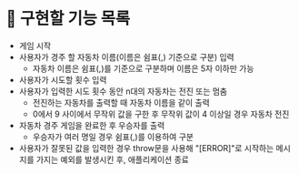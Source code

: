 # 🚀 구현할 기능 목록

- 게임 시작
- 사용자가 경주 할 자동차 이름(이름은 쉼표(,) 기준으로 구분) 입력
  - 자동차 이름은 쉼표(,)를 기준으로 구분하며 이름은 5자 이하만 가능
- 사용자가 시도할 횟수 입력
- 사용자가 입력한 시도 횟수 동안 n대의 자동차는 전진 또는 멈춤
  - 전진하는 자동차를 출력할 때 자동차 이름을 같이 출력
  - 0에서 9 사이에서 무작위 값을 구한 후 무작위 값이 4 이상일 경우 자동차 전진
- 자동차 경주 게임을 완료한 후 우승자를 출력
  - 우승자가 여러 명일 경우 쉼표(,)를 이용하여 구분
- 사용자가 잘못된 값을 입력한 경우 throw문을 사용해 "[ERROR]"로 시작하는 메시지를 가지는 예외를 발생시킨 후, 애플리케이션 종료
